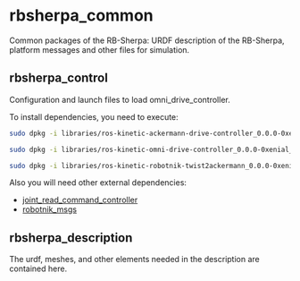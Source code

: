 # rbsherpa_common
Common packages of the RB-Sherpa: URDF description of the RB-Sherpa, platform messages and other files for simulation.

<h2>rbsherpa_control</h2>

Configuration and launch files to load omni_drive_controller.

To install dependencies, you need to execute:

```bash
sudo dpkg -i libraries/ros-kinetic-ackermann-drive-controller_0.0.0-0xenial_amd64.deb

sudo dpkg -i libraries/ros-kinetic-omni-drive-controller_0.0.0-0xenial_amd64.deb

sudo dpkg -i libraries/ros-kinetic-robotnik-twist2ackermann_0.0.0-0xenial_amd64.deb
```

Also you will need other external dependencies:

- [joint_read_command_controller](https://github.com/RobotnikAutomation/joint_read_command_controller)
- [robotnik_msgs](https://github.com/RobotnikAutomation/robotnik_msgs)

<h2>rbsherpa_description</h2>

The urdf, meshes, and other elements needed in the description are contained here.
